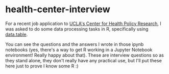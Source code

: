 # health-center-interview

For a recent job application to [UCLA's Center for Health Policy Research](https://healthpolicy.ucla.edu/Pages/home.aspx), I was asked to do some data processing tasks in R, specifically using [data.table](https://cran.r-project.org/web/packages/data.table/vignettes/datatable-intro.html).

You can see the questions and the answers I wrote in those ipynb notebooks (yes, there's a way to get R working in a Jupyter Notebook environment! Really happy about that). These are interview questions so as they stand alone, they don't really have any practical use, but I'll put these here just to prove I know some R :)